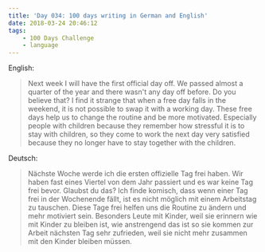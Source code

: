 ```yaml
---
title: 'Day 034: 100 days writing in German and English'
date: 2018-03-24 20:46:12
tags:
    - 100 Days Challenge
    - language
---
```

English:
> Next week I will have the first official day off. We passed almost a quarter of the year and there wasn't any day off before. Do you believe that? I find it strange that when a free day falls in the weekend, it is not possible to swap it with a working day. These free days help us to change the routine and be more motivated. Especially people with children because they remember how stressful it is to stay with children, so they come to work the next day very satisfied because they no longer have to stay together with the children.

Deutsch:
> Nächste Woche werde ich die ersten offizielle Tag frei haben. Wir haben fast eines Viertel von dem Jahr passiert und es war keine Tag frei bevor. Glaubst du das? Ich finde komisch, dass wenn einer Tag frei in der Wochenende fällt, ist es nicht möglich mit einem Arbeitstag zu tauschen. Diese Tage frei helfen uns die Routine zu ändern und mehr motiviert sein. Besonders Leute mit Kinder, weil sie erinnern wie mit Kinder zu bleiben ist, wie anstrengend das ist so sie kommen zur Arbeit nächsten Tag sehr zufrieden, weil sie nicht mehr zusammen mit den Kinder bleiben müssen.